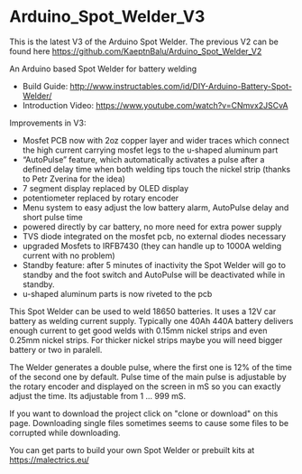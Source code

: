 # Arduino_Spot_Welder_V3

This is the latest V3 of the Arduino Spot Welder. The previous V2 can be found here https://github.com/KaeptnBalu/Arduino_Spot_Welder_V2

An Arduino based Spot Welder for battery welding 
- Build Guide: http://www.instructables.com/id/DIY-Arduino-Battery-Spot-Welder/
- Introduction Video: https://www.youtube.com/watch?v=CNmvx2JSCvA

Improvements in V3:

- Mosfet PCB now with 2oz copper layer and wider traces which connect the high current carrying mosfet legs to the u-shaped aluminum part
- “AutoPulse” feature, which automatically activates a pulse after a defined delay time when both welding tips touch the nickel strip (thanks to Petr Zverina for the idea)
- 7 segment display replaced by OLED display
- potentiometer replaced by rotary encoder
- Menu system to easy adjust the low battery alarm, AutoPulse delay and short pulse time
- powered directly by car battery, no more need for extra power supply
- TVS diode integrated on the mosfet pcb, no external diodes necessary
- upgraded Mosfets to IRFB7430 (they can handle up to 1000A welding current with no problem)
- Standby feature: after 5 minutes of inactivity the Spot Welder will go to standby and the foot switch and AutoPulse will be deactivated while in standby.
- u-shaped aluminum parts is now riveted to the pcb


This Spot Welder can be used to weld 18650 batteries. It uses a 12V car battery as welding current supply. Typically one 40Ah 440A battery delivers enough current to get good welds with 0.15mm nickel strips and even 0.25mm nickel strips. For thicker nickel strips maybe you will need bigger battery or two in paralell.

The Welder generates a double pulse, where the first one is 12% of the time of the second one by default. Pulse time of the main pulse is adjustable by the rotary encoder and displayed on the screen in mS so you can exactly adjust the time. Its adjustable from 1 … 999 mS.

If you want to download the project click on "clone or download" on this page. Downloading single files sometimes seems to cause some files to be corrupted while downloading.

You can get parts to build your own Spot Welder or prebuilt kits at https://malectrics.eu/
